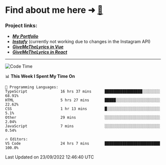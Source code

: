 # Find about me here ➜ [🧑](https://pauabella.dev)

### Project links:
- ***[My Portfolio](https://pauabella.dev)***
- ***[Instafy](https://instafy.me)*** (currently not working due to changes in the Instagram API)
- ***[GiveMeTheLyrics in Vue](https://lyrics.pauabella.dev)***
- ***[GiveMeTheLyrics in React](https://pauabella.dev/GiveMeTheLyrics)***

---
<!--START_SECTION:waka-->
![Code Time](http://img.shields.io/badge/Code%20Time-1%2C472%20hrs%2040%20mins-blue)

📊 **This Week I Spent My Time On** 

```text
💬 Programming Languages: 
TypeScript               16 hrs 37 mins      █████████████████░░░░░░░░   68.91% 
HTML                     5 hrs 27 mins       █████░░░░░░░░░░░░░░░░░░░░   22.62% 
CSS                      1 hr 13 mins        █░░░░░░░░░░░░░░░░░░░░░░░░   5.1% 
Other                    29 mins             ░░░░░░░░░░░░░░░░░░░░░░░░░   2.04% 
JavaScript               7 mins              ░░░░░░░░░░░░░░░░░░░░░░░░░   0.54%

🔥 Editors: 
VS Code                  24 hrs 7 mins       █████████████████████████   100.0%

```


 Last Updated on 23/09/2022 12:46:40 UTC
<!--END_SECTION:waka-->

